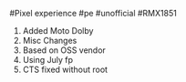 #Pixel experience #pe #unofficial #RMX1851

1. Added Moto Dolby
2. Misc Changes
3. Based on OSS vendor
4. Using July fp
4. CTS fixed without root
